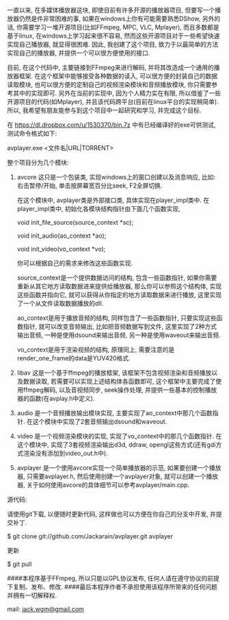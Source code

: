 一直以来, 在多媒体播放器这块, 即使目前有许多开源的播放器项目, 但要写一个播放器仍然是件非常困难的事, 如果在windows上你有可能需要熟悉DShow, 另外的话, 你需要学习一堆开源项目(比如FFmpeg, MPC, VLC, Mplayer), 而且多数都是基于linux, 在windows上学习起来很不容易, 然而这些开源项目对于一些希望快速实现自己播放器, 就显得很困难.
因此, 我创建了这个项目, 致力于以最简单的方法实现自己的播放器, 并提供一个可以很方便使用的接口.

目前, 在这个代码中, 主要链接到FFmpeg来进行解码, 并将其改造成一个通用的播放器框架. 在这个框架中能够接受各种数据的读入, 可以很方便的封装自己的数据读取模块, 也可以很方便的定制自己的视频渲染模块和音频播放模块, 你只需要参考其中的实现即可.
另外在当前的实现中, 因为个人精力实在有限, 所以借鉴了一些开源项目的代码(如Mplayer), 并且该代码跨平台(目前在linux平台的实现稍简单). 所以, 我希望有朋友能参与到这个项目中一起研究和学习, 并完成这个目标.

在 https://dl.dropbox.com/u/1530370/bin.7z 中有已经编译好的exe可供测试, 测试命令格式如下:

avplayer.exe <文件名|URL|TORRENT>


整个项目分为几个模块:

1. avcore 这只是一个包装类, 实现windows上的窗口创建以及消息响应, 比如: 右击暂停/开始, 单击按屏幕宽百分比seek, F2全屏切换.

	在这个模块中, avplayer类是外部接口类, 具体实现在player_impl类中. 在player_impl类中, 初始化各模块结构指针由下面几个函数实现,

	void init_file_source(source_context *sc);

	void init_audio(ao_context *ao);
	
	void init_video(vo_context *vo);

	你可以根据自己的需求来修改这些函数实现.

	source_context是一个提供数据访问的结构, 包含一些函数指针, 如果你需要重新从其它地方读取数据进来提供给播放器, 那么你可以参照这个结构体, 实现这些函数并指向它, 就可以获得从你指定的地方读取数据来进行播放, 这里实现了一个从文件读取数据播放的dll.

	ao_context是用于播放音频的结构, 同样包含了一些函数指针, 只要实现这些函数指针, 就可以改变音频输出, 比如把音频数据写到文件, 这里实现了2种方式输出音频, 一种是使用dsound来输出音频, 另一种是使用waveout来输出音频.

	vo_context是用于渲染视频的结构, 原理同上, 需要注意的是render_one_frame的data是YUV420格式.

2. libav 这是一个基于ffmpeg的播放框架, 该框架不包含视频渲染和音频播放以及数据读取, 若需要可以实现上述结构体各函数即可, 这个框架中主要完成了使用ffmpeg解码, 以及音视频同步, seek操作处理, 并提供一些基本的控制播放器的函数(在avplay.h中定义).

3. audio 是一个音频播放输出模块实现, 主要实现了ao_context中那几个函数指针. 在这个模块中实现了2套音频输出dsound和waveout.

4. video 是一个视频渲染模块的实现, 实现了vo_context中的那几个函数指针. 在这个模块中, 实现了3套视频渲染输出d3d, ddraw, opengl这些方式(还有gdi方式渲染没有添加到video_out.h中).

5. avplayer 是一个使用avcore实现一个简单播放器的示范, 如果要创建一个播放器, 只需要avplayer.h, 然后使用创建一个avplayer对象, 就可以创建一个播放器, 关于如何使用avcore的具体细节可以参考avplayer/main.cpp.


源代码:

请使用git下载, 以便随时更新代码, 这样做也可以方便在你自己的分支中开发, 并提交补丁.

$ git clone git://github.com/Jackarain/avplayer.git avplayer

更新

$ git pull


####本程序基于FFmpeg, 所以只能以GPL协议发布, 任何人请在遵守协议的前提下复制、发布、修改.
####最后本程序作者不承担使用该程序所带来的任何问题并拥有一切解释权.


mail: jack.wgm@gmail.com
